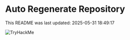 # Auto Regenerate Repository

This README was last updated: 2025-05-31 18:49:17

 ![TryHackMe](https://tryhackme.com/badge/533634)